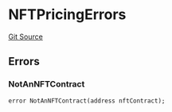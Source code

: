 # NFTPricingErrors
[Git Source](https://github.com/thrackle-io/tron/blob/28055da058876a0a8138d3f9a19aa587a0c30e2b/src/common/IErrors.sol)


## Errors
### NotAnNFTContract

```solidity
error NotAnNFTContract(address nftContract);
```

